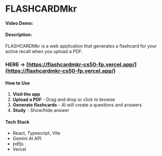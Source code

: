 # FLASHCARDMkr
#### Video Demo:  <URL HERE>
#### Description:
FLASHCARDMkr is a web application that generates a flashcard for your active recall when you upload a PDF.

### **HERE** -> [https://flashcardmkr-cs50-fp.vercel.app/](https://flashcardmkr-cs50-fp.vercel.app/)

#### How to Use
1. **Visit  the app**
2. **Upload a PDF** - Drag and drop or click to browse
3. **Generate flashcards** - AI will create a questions and answers
4. **Study** - Show/hide answer

#### Tech Stack
- React, Typescript, Vite
- Gemini AI API
- pdfjs
- Vercel